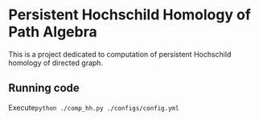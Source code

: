# Persistent Hochschild Homology of Path Algebra

This is a project dedicated to computation of persistent Hochschild homology of directed graph.


## Running code
Execute`python ./comp_hh.py ./configs/config.yml`
